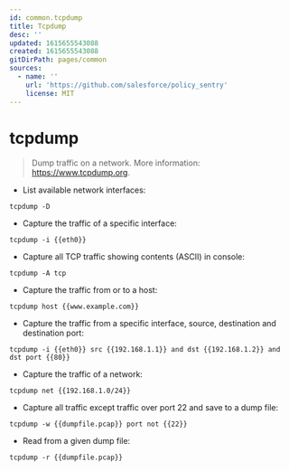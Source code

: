 ```yaml
---
id: common.tcpdump
title: Tcpdump
desc: ''
updated: 1615655543088
created: 1615655543088
gitDirPath: pages/common
sources:
  - name: ''
    url: 'https://github.com/salesforce/policy_sentry'
    license: MIT
---
```

# tcpdump

> Dump traffic on a network.
> More information: <https://www.tcpdump.org>.

- List available network interfaces:

`tcpdump -D`

- Capture the traffic of a specific interface:

`tcpdump -i {{eth0}}`

- Capture all TCP traffic showing contents (ASCII) in console:

`tcpdump -A tcp`

- Capture the traffic from or to a host:

`tcpdump host {{www.example.com}}`

- Capture the traffic from a specific interface, source, destination and destination port:

`tcpdump -i {{eth0}} src {{192.168.1.1}} and dst {{192.168.1.2}} and dst port {{80}}`

- Capture the traffic of a network:

`tcpdump net {{192.168.1.0/24}}`

- Capture all traffic except traffic over port 22 and save to a dump file:

`tcpdump -w {{dumpfile.pcap}} port not {{22}}`

- Read from a given dump file:

`tcpdump -r {{dumpfile.pcap}}`

